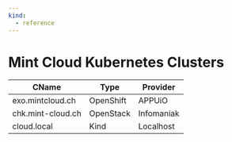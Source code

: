 ```yaml
---
kind:
  - reference
---
```


# Mint Cloud Kubernetes Clusters

| CName             | Type      | Provider   |
| ----------------- | --------- | ---------- |
| exo.mintcloud.ch  | OpenShift | APPUiO     |
| chk.mint-cloud.ch | OpenStack | Infomaniak |
| cloud.local       | Kind      | Localhost  |
